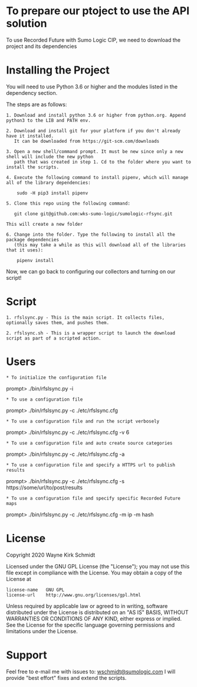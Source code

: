 To prepare our ptoject to use the API solution
==============================================

To use Recorded Future with Sumo Logic CIP, we need to download the project and its dependencies

Installing the Project
======================

You will need to use Python 3.6 or higher and the modules listed in the dependency section.  

The steps are as follows: 

    1. Download and install python 3.6 or higher from python.org. Append python3 to the LIB and PATH env.

    2. Download and install git for your platform if you don't already have it installed.
       It can be downloaded from https://git-scm.com/downloads
    
    3. Open a new shell/command prompt. It must be new since only a new shell will include the new python 
       path that was created in step 1. Cd to the folder where you want to install the scripts.
    
    4. Execute the following command to install pipenv, which will manage all of the library dependencies:
    
        sudo -H pip3 install pipenv 
 
    5. Clone this repo using the following command:
    
       git clone git@github.com:wks-sumo-logic/sumologic-rfsync.git

    This will create a new folder
    
    6. Change into the folder. Type the following to install all the package dependencies 
       (this may take a while as this will download all of the libraries that it uses):

        pipenv install
        
Now, we can go back to configuring our collectors and turning on our script!

Script
======

    1. rfslsync.py - This is the main script. It collects files, optionally saves them, and pushes them.

    2. rfslsync.sh - This is a wrapper script to launch the download script as part of a scripted action.

Users
=====

    * To initialize the configuration file

prompt> ./bin/rfslsync.py -i

    * To use a configuration file 

prompt> ./bin/rfslsync.py -c ./etc/rfslsync.cfg

    * To use a configuration file and run the script verbosely

prompt> ./bin/rfslsync.py -c ./etc/rfslsync.cfg -v 6
 
    * To use a configuration file and auto create source categories

prompt> ./bin/rfslsync.py -c ./etc/rfslsync.cfg -a 

    * To use a configuration file and specify a HTTPS url to publish results

prompt> ./bin/rfslsync.py -c ./etc/rfslsync.cfg -s https://some/url/to/post/results

    * To use a configuration file and specify specific Recorded Future maps

prompt> ./bin/rfslsync.py -c ./etc/rfslsync.cfg -m ip -m hash


License
=======

Copyright 2020 Wayne Kirk Schmidt

Licensed under the GNU GPL License (the "License");
you may not use this file except in compliance with the License.
You may obtain a copy of the License at

    license-name   GNU GPL
    license-url    http://www.gnu.org/licenses/gpl.html

Unless required by applicable law or agreed to in writing, software
distributed under the License is distributed on an "AS IS" BASIS,
WITHOUT WARRANTIES OR CONDITIONS OF ANY KIND, either express or implied.
See the License for the specific language governing permissions and
limitations under the License.

Support
=======

Feel free to e-mail me with issues to: wschmidt@sumologic.com
I will provide "best effort" fixes and extend the scripts.
